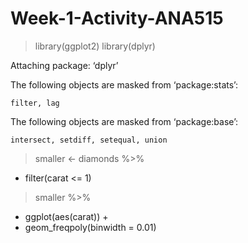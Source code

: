 # Week-1-Activity-ANA515
> library(ggplot2)
> library(dplyr)

Attaching package: ‘dplyr’

The following objects are masked from ‘package:stats’:

    filter, lag

The following objects are masked from ‘package:base’:

    intersect, setdiff, setequal, union

> smaller <- diamonds %>% 
+   filter(carat <= 1)
> smaller %>% 
+   ggplot(aes(carat)) + 
+   geom_freqpoly(binwidth = 0.01)
